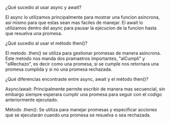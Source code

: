 ¿Qué sucedio al usar async y await?

El async lo utilizamos principalmente para mostrar una funcion asincrona, asi mismo para que estas sean mas faciles de manejar. El await lo utilizamos dentro del async para pausar la ejecucion de la funcion hasta que resuelva una promesa.

¿Qué sucedio al usar el método then()?

El metodo .then() se utiliza para gestionar promesas de manera asíncrona. Este metodo nos manda dos pramaetros importantes, "alCumpli" y "alRechazo", es decir como una promesa, si se cumple nos retornara una promesa cumplida y si no una promesa rechazada.

¿Qué diferencias encontraste entre async, await y el método then()?

Async/await: Principalmente permite escribir de manera mas secuencial, sin embargo siempre esperara cumplir una promesa para seguir con el codigo anteriormente ejecutado.

Método .then(): Se utiliza para manejar promesas y especificar acciones que se ejecutarán cuando una promesa se resuelva o sea rechazada.
